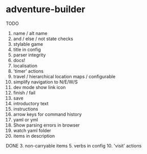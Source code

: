 # adventure-builder

TODO
1. name / alt name
2. and / else / not state checks
4. stylable game
6. title in config
7. parser integrity
8. docs!
9. localisation
12. 'timer' actions
13. travel / hierarchical location maps / configurable
14. simplify navigation to N/E/W/S
15. dev mode show link icon
16. finish / fail
17. save
18. introductory text
19. instructions
20. arrow keys for command history
21. yaml or yml
22. Show parsing errors in browser
23. watch yaml folder
24. items in description

DONE
3. non-carryable items
5. verbs in config
10. 'visit' actions
